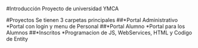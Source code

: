 #Introducción
Proyecto de universidad YMCA

#Proyectos
Se tienen 3 carpetas principales
	##*Portal Administrativo
		*Portal con login y menu de Personal
	##*Portal Alumno
		*Portal para los Alumnos 
	##*Inscritos 
		*Programacion de JS, WebServices, HTML y Codigo de Entity
